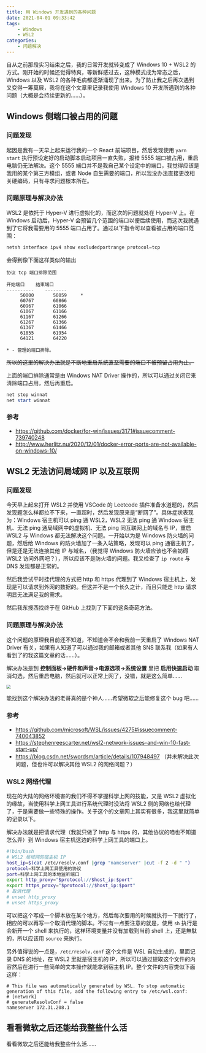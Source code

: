 ```yaml
---
title: 用 Windows 开发遇到的各种问题
date: 2021-04-01 09:33:42
tags:
	- Windows
	- WSL2
categories:
	- 问题解决
---
```


自从之前那段实习结束之后，我的日常开发就转变成了 Windows 10 + WSL2 的方式。刚开始的时候还觉得特爽，等新鲜感过去，这种模式成为常态之后， Windows 以及 WSL2 的各种毛病都逐渐涌现了出来。为了防止我之后再次遇到又变得一筹莫展，我将在这个文章里记录我使用 Windows 10 开发所遇到的各种问题（大概是会持续更新的……）。

<!-- more -->

## Windows 侧端口被占用的问题

### 问题发现

起因是我有一天早上起来运行我的一个 React 前端项目，然后发现使用 `yarn start` 执行预设定好的启动脚本启动项目一直失败，报错 5555 端口被占用，重启电脑仍无法解决。这个 5555 端口并不是我自己某个设定中的端口，我觉得应该是我用的某个第三方模组，或者 Node 自生需要的端口，所以我没办法直接更改相关硬编码，只有寻求问题根本所在。

### 问题原理与解决办法

WSL2 是依托于 Hyper-V 进行虚拟化的，而这次的问题就处在 Hyper-V 上。在 Windows 启动后，Hyper-V 会预留几个范围的端口以便后续使用，而这次我就遇到了它将我需要用的 5555 端口占用了。通过以下指令可以查看被占用的端口范围：

```powershell
netsh interface ipv4 show excludedportrange protocol=tcp
```

会得到像下面这样类似的输出

```
协议 tcp 端口排除范围

开始端口    结束端口
----------    --------
     50000       50059     *
     60767       60866
     60967       61066
     61067       61166
     61167       61266
     61267       61366
     61367       61466
     61855       61954
     64121       64220

* - 管理的端口排除。
```

~~所以的这里的解决办法就是不断地重启系统直至需要的端口不被预留占用为止。~~

上面的端口排除通常是由 Windows NAT Driver 操作的，所以可以通过关闭它来清除端口占用，然后再重启。

```powershell
net stop winnat
net start winnat
```

### 参考

- https://github.com/docker/for-win/issues/3171#issuecomment-739740248
- http://www.herlitz.nu/2020/12/01/docker-error-ports-are-not-available-on-windows-10/

## WSL2 无法访问局域网 IP 以及互联网

### 问题发现

今天早上起来打开 WSL2 并使用 VSCode 的 Leetcode 插件准备水道题的，然后发现题怎么样都拉不下来，一直超时，然后发现原来是“断网了”。具体症状表现为：Windows 宿主机可以 ping 通 WSL2，WSL2 无法 ping 通 Windows 宿主机、无法 ping 通局域网中的虚拟机、无法 ping 同互联网上的域名与 IP，重启 WSL2 与 Windows 都无法解决这个问题。一开始以为是 Windows 防火墙的问题，然后给 Windows 的防火墙加了一条入站策略，发现可以 ping 通宿主机了，但是还是无法连接其他 IP 与域名，（我觉得 Windows 防火墙应该也不会妨碍 WSL2 访问外网吧？），所以应该不是防火墙的问题。我又检查了 `ip route` 与 DNS 发现都是正常的。

然后我尝试平时挂代理的方式把 http 和 https 代理到了 Windows 宿主机上，发现是可以请求到外网的数据的。但这并不是一个长久之计，而且只能走 http 请求明显无法满足我的需求。

然后我东搜西找终于在 GitHub 上找到了下面的这条奇葩方法。

### 问题原理与解决办法

这个问题的原理我目前还不知道，不知道会不会和我前一天重启了 Windows NAT Driver 有关，如果有人知道了可以通过我的邮箱或者其他 SNS 联系我（如果有人看到了的我这篇文章的话……）。

解决办法是到 **控制面板->硬件和声音->电源选项->系统设置** 里把 **启用快速启动** 取消勾选，然后重启电脑，然后就可以正常上网了，没错，就是这么简单……

<img src="https://cdn.jsdelivr.net/gh/RinChanNOWWW/jsdelivrp-cdn@master/blog/images/develop-with-issues-on-windows/battery.png" style="zoom:67%;" />

能找到这个解决办法的老哥真的是个神人……希望微软之后能修复这个 bug 吧……

### 参考

- https://github.com/microsoft/WSL/issues/4275#issuecomment-740043852
- https://stephenreescarter.net/wsl2-network-issues-and-win-10-fast-start-up/
- https://blog.csdn.net/swordsm/article/details/107948497 （并未解决此次问题，但也许可以解决其他 WSL2 的网络问题？）

### WSL2 网络代理

现在的大陆的网络环境害的我们不得不掌握科学上网的技能，又是 WSL2 虚拟化的缘故，当使用科学上网工具进行系统代理时没法将 WSL2 侧的网络也给代理了，于是需要做一些特殊的操作。关于这个的文章网上其实有很多，我这里就简单的记录以下。

解决办法就是把请求代理（我就只做了 http 与 https 的，其他协议的咱也不知道怎么弄）到 Windows 宿主机这边的科学上网工具的端口上。

```bash
#!bin/bash
# WSL2 局域网的宿主机 IP
host_ip=$(cat /etc/resolv.conf |grep "nameserver" |cut -f 2 -d " ")
protocol=科学上网工具使用的协议
port=科学上网工具的本地监听端口
export http_proxy="$protocol://$host_ip:$port"
export https_proxy="$protocol://$host_ip:$port"
# 取消代理
# unset http_proxy
# unset https_proxy
```

可以把这个写成一个脚本放在某个地方，然后每次要用的时候就执行一下就行了，相应的可以再写一个取消代理的脚本。不过有一点要注意的就是，使用 `sh` 执行是会新开一个 shell 来执行的，这样环境变量并没有加载到当前 shell 上，还是無駄的，所以应该用 `source` 来执行。

另外值得说的一点是，`/etc/resolv.conf` 这个文件是 WSL 自动生成的，里面记录 DNS 的地址，在 WSL2 里就是宿主机的 IP，所以可以通过提取这个文件的内容然后在进行一些简单的文本操作就能拿到宿主机 IP。整个文件的内容类似下面这样：

```
# This file was automatically generated by WSL. To stop automatic generation of this file, add the following entry to /etc/wsl.conf:
# [network]
# generateResolvConf = false
nameserver 172.31.208.1
```

## 看看微软之后还能给我整些什么活

看看微软之后还能给我整些什么活……